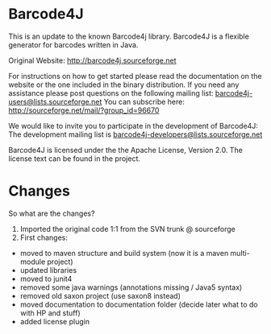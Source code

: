 # Barcode4J

This is an update to the known Barcode4j library. Barcode4J is a flexible generator for barcodes written in Java.

Original Website: http://barcode4j.sourceforge.net

For instructions on how to get started please read the documentation on the website or the one included in the binary distribution.
If you need any assistance please post questions on the following mailing list: barcode4j-users@lists.sourceforge.net
You can subscribe here: http://sourceforge.net/mail/?group_id=96670

We would like to invite you to participate in the development of Barcode4J: The development mailing list is barcode4j-developers@lists.sourceforge.net

Barcode4J is licensed under the the Apache License, Version 2.0. The license text can be found in the project.

# Changes

So what are the changes?

1. Imported the original code 1:1 from the SVN trunk @ sourceforge
2. First changes:
- moved to maven structure and build system (now it is a maven multi-module project)
- updated libraries
- moved to junit4
- removed some java warnings (annotations missing / Java5 syntax)
- removed old saxon project (use saxon8 instead)
- moved documentation to documentation folder (decide later what to do with HP and stuff)
- added license plugin
